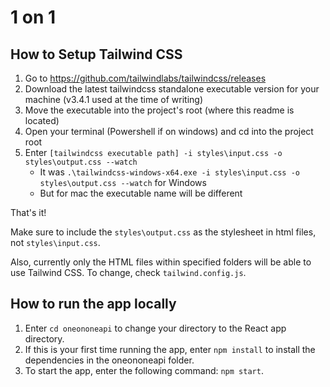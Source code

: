 # 1 on 1

## How to Setup Tailwind CSS

1. Go to https://github.com/tailwindlabs/tailwindcss/releases 
2. Download the latest tailwindcss standalone executable version for your machine (v3.4.1 used at the time of writing)
3. Move the executable into the project's root (where this readme is located)
4. Open your terminal (Powershell if on windows) and cd into the project root
5. Enter `[tailwindcss executable path] -i styles\input.css -o styles\output.css --watch`
    - It was `.\tailwindcss-windows-x64.exe -i styles\input.css -o styles\output.css --watch` for Windows
    - But for mac the executable name will be different

That's it!

Make sure to include the `styles\output.css` as the stylesheet in html files, not `styles\input.css`.

Also, currently only the HTML files within specified folders will be able to use Tailwind CSS. To change, check `tailwind.config.js`.

## How to run the app locally
1. Enter `cd oneononeapi` to change your directory to the React app directory. 
2. If this is your first time running the app, enter `npm install` to install the dependencies in the oneononeapi folder. 
3. To start the app, enter the following command: `npm start`.